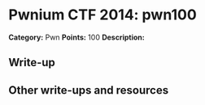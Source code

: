 # Pwnium CTF 2014: pwn100

**Category:** Pwn
**Points:** 100
**Description:**
> 

## Write-up


## Other write-ups and resources


